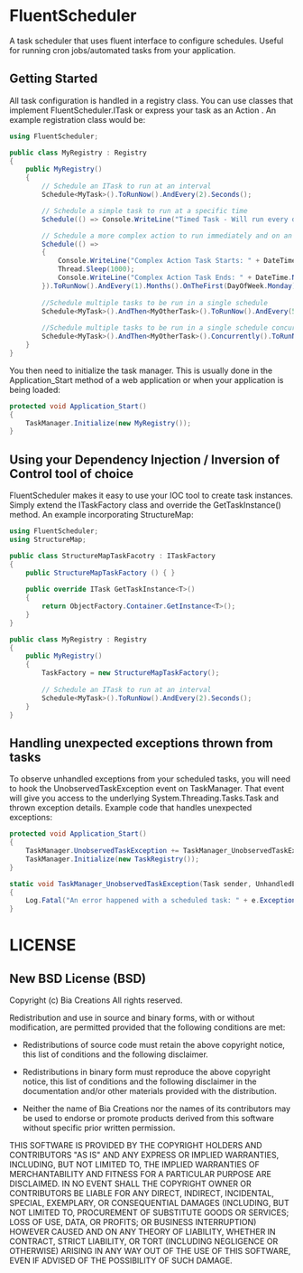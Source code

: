 FluentScheduler
===============

A task scheduler that uses fluent interface to configure schedules. Useful for running cron jobs/automated tasks from your application.


Getting Started
---------------

All task configuration is handled in a registry class. You can use classes that implement FluentScheduler.ITask or express your task as an Action . An example registration class would be:

```csharp
using FluentScheduler;

public class MyRegistry : Registry
{
	public MyRegistry()
	{
		// Schedule an ITask to run at an interval
		Schedule<MyTask>().ToRunNow().AndEvery(2).Seconds();

		// Schedule a simple task to run at a specific time
		Schedule(() => Console.WriteLine("Timed Task - Will run every day at 9:15pm: " + DateTime.Now)).ToRunEvery(1).Days().At(21, 15);

		// Schedule a more complex action to run immediately and on an monthly interval
		Schedule(() =>
		{
			Console.WriteLine("Complex Action Task Starts: " + DateTime.Now);
			Thread.Sleep(1000);
			Console.WriteLine("Complex Action Task Ends: " + DateTime.Now);
		}).ToRunNow().AndEvery(1).Months().OnTheFirst(DayOfWeek.Monday).At(3, 0);
		
		//Schedule multiple tasks to be run in a single schedule
		Schedule<MyTask>().AndThen<MyOtherTask>().ToRunNow().AndEvery(5).Minutes();
		
		//Schedule multiple tasks to be run in a single schedule concurrently
		Schedule<MyTask>().AndThen<MyOtherTask>().Concurrently().ToRunNow();
	}
} 
```

You then need to initialize the task manager. This is usually done in the Application_Start method of a web application or when your application is being loaded:

```csharp
protected void Application_Start()
{
	TaskManager.Initialize(new MyRegistry()); 
} 
```

Using your Dependency Injection / Inversion of Control tool of choice
---------------------------------------------------------------------

FluentScheduler makes it easy to use your IOC tool to create task instances. Simply extend the ITaskFactory class and override the GetTaskInstance<T>() method. An example incorporating StructureMap:

```csharp
using FluentScheduler;
using StructureMap;

public class StructureMapTaskFacotry : ITaskFactory
{
	public StructureMapTaskFactory () { }
	
	public override ITask GetTaskInstance<T>()
	{
		return ObjectFactory.Container.GetInstance<T>();
	}
}

public class MyRegistry : Registry
{
	public MyRegistry()
	{
		TaskFactory = new StructureMapTaskFactory();
	
		// Schedule an ITask to run at an interval
		Schedule<MyTask>().ToRunNow().AndEvery(2).Seconds();
	}
} 
```

Handling unexpected exceptions thrown from tasks
------------------------------------------------

To observe unhandled exceptions from your scheduled tasks, you will need to hook the UnobservedTaskException event on TaskManager. That event will give you access to the underlying System.Threading.Tasks.Task and thrown exception details. Example code that handles unexpected exceptions:

```csharp
protected void Application_Start()
{
	TaskManager.UnobservedTaskException += TaskManager_UnobservedTaskException;
	TaskManager.Initialize(new TaskRegistry());
}

static void TaskManager_UnobservedTaskException(Task sender, UnhandledExceptionEventArgs e)
{
	Log.Fatal("An error happened with a scheduled task: " + e.ExceptionObject);
}
```


LICENSE
=======
New BSD License (BSD)
---------------------
Copyright (c) Bia Creations
All rights reserved.

Redistribution and use in source and binary forms, with or without modification, are permitted provided that the following conditions are met:

* Redistributions of source code must retain the above copyright notice, this list of conditions and the following disclaimer.

* Redistributions in binary form must reproduce the above copyright notice, this list of conditions and the following disclaimer in the documentation and/or other materials provided with the distribution.

* Neither the name of Bia Creations nor the names of its contributors may be used to endorse or promote products derived from this software without specific prior written permission.

THIS SOFTWARE IS PROVIDED BY THE COPYRIGHT HOLDERS AND CONTRIBUTORS "AS IS" AND ANY EXPRESS OR IMPLIED WARRANTIES, INCLUDING, BUT NOT LIMITED TO, THE IMPLIED WARRANTIES OF MERCHANTABILITY AND FITNESS FOR A PARTICULAR PURPOSE ARE DISCLAIMED. IN NO EVENT SHALL THE COPYRIGHT OWNER OR CONTRIBUTORS BE LIABLE FOR ANY DIRECT, INDIRECT, INCIDENTAL, SPECIAL, EXEMPLARY, OR CONSEQUENTIAL DAMAGES (INCLUDING, BUT NOT LIMITED TO, PROCUREMENT OF SUBSTITUTE GOODS OR SERVICES; LOSS OF USE, DATA, OR PROFITS; OR BUSINESS INTERRUPTION) HOWEVER CAUSED AND ON ANY THEORY OF LIABILITY, WHETHER IN CONTRACT, STRICT LIABILITY, OR TORT (INCLUDING NEGLIGENCE OR OTHERWISE) ARISING IN ANY WAY OUT OF THE USE OF THIS SOFTWARE, EVEN IF ADVISED OF THE POSSIBILITY OF SUCH DAMAGE.